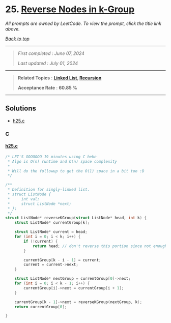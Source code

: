 # 25. [Reverse Nodes in k-Group](<https://leetcode.com/problems/reverse-nodes-in-k-group>)

*All prompts are owned by LeetCode. To view the prompt, click the title link above.*

*[Back to top](<../README.md>)*

------

> *First completed : June 07, 2024*
>
> *Last updated : July 01, 2024*

------

> **Related Topics** : **[Linked List](<by_topic/Linked List.md>), [Recursion](<by_topic/Recursion.md>)**
>
> **Acceptance Rate** : **60.85 %**

------

## Solutions

- [h25.c](<../my-submissions/h25.c>)
### C
#### [h25.c](<../my-submissions/h25.c>)
```C
/* LET'S GOOOOOO 19 minutes using C hehe
 * Algo is O(n) runtime and O(n) space complexity
 * 
 * Will do the followup to get the O(1) space in a bit too :D
 */

/**
 * Definition for singly-linked list.
 * struct ListNode {
 *     int val;
 *     struct ListNode *next;
 * };
 */
struct ListNode* reverseKGroup(struct ListNode* head, int k) {
    struct ListNode* currentGroup[k];

    struct ListNode* current = head;
    for (int i = 0; i < k; i++) {
        if (!current) {
            return head; // don't reverse this portion since not enough vals
        }

        currentGroup[k - i - 1] = current;
        current = current->next;
    }

    struct ListNode* nextGroup = currentGroup[0]->next;
    for (int i = 0; i < k - 1; i++) {
        currentGroup[i]->next = currentGroup[i + 1];
    }

    currentGroup[k - 1]->next = reverseKGroup(nextGroup, k);
    return currentGroup[0];

}
```

